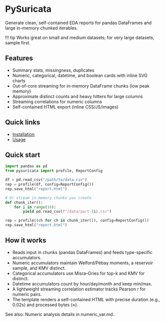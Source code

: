 # PySuricata

Generate clean, self-contained EDA reports for pandas DataFrames and large in-memory chunked iterables.


!!! tip
    Works great on small and medium datasets; for very large datasets, sample first.

## Features
- Summary stats, missingness, duplicates
- Numeric, categorical, datetime, and boolean cards with inline SVG charts
- Out-of-core streaming for in-memory DataFrame chunks (low peak memory)
- Approximate distinct counts and heavy hitters for large columns
- Streaming correlations for numeric columns
- Self-contained HTML export (inline CSS/JS/images)

## Quick links
- [Installation](install.md)
- [Usage](usage.md)

## Quick start

```python
import pandas as pd
from pysuricata import profile, ReportConfig

df = pd.read_csv("/path/to/data.csv")
rep = profile(df, config=ReportConfig())
rep.save_html("report.html")

# Or stream in-memory chunks you create
def chunk_iter():
    for i in range(10):
        yield pd.read_csv(f"/data/part-{i}.csv")

rep = profile((ch for ch in chunk_iter()), config=ReportConfig())
rep.save_html("report.html")
```

## How it works

- Reads input in chunks (pandas DataFrames) and feeds type-specific accumulators.
- Numeric accumulators maintain Welford/Pébay moments, a reservoir sample, and KMV distinct.
- Categorical accumulators use Misra–Gries for top-k and KMV for distinct.
- Datetime accumulators count by hour/day/month and keep min/max.
- A lightweight streaming correlation estimator tracks Pearson r for numeric pairs.
- The template renders a self-contained HTML with precise duration (e.g., 0.02s) and processed bytes (≈).

See also: Numeric analysis details in numeric_var.md.
